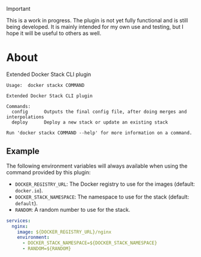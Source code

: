 > [!IMPORTANT]
> This is a work in progress. The plugin is not yet fully functional and is still being developed.
> It is mainly intended for my own use and testing, but I hope it will be useful to others as well.

# About
Extended Docker Stack CLI plugin

```
Usage:  docker stackx COMMAND

Extended Docker Stack CLI plugin

Commands:
  config      Outputs the final config file, after doing merges and interpolations
  deploy      Deploy a new stack or update an existing stack

Run 'docker stackx COMMAND --help' for more information on a command.
```

## Example

The following environment variables will always available when using the command provided by this plugin:
- `DOCKER_REGISTRY_URL`: The Docker registry to use for the images (default: `docker.io`).
- `DOCKER_STACK_NAMESPACE`: The namespace to use for the stack (default: `default`).
- `RANDOM`: A random number to use for the stack.

```yml
services:
  nginx:
    image: ${DOCKER_REGISTRY_URL}/nginx
    environment:
      - DOCKER_STACK_NAMESPACE=${DOCKER_STACK_NAMESPACE}
      - RANDOM=${RANDOM}
```
